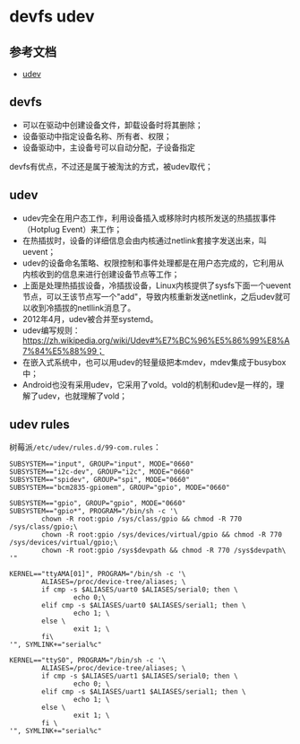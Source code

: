 # devfs udev

## 参考文档

* [udev](https://zh.wikipedia.org/wiki/Udev)

## devfs

* 可以在驱动中创建设备文件，卸载设备时将其删除；
* 设备驱动中指定设备名称、所有者、权限；
* 设备驱动中，主设备号可以自动分配，子设备指定

devfs有优点，不过还是属于被淘汰的方式，被udev取代；

## udev

* udev完全在用户态工作，利用设备插入或移除时内核所发送的热插拔事件（Hotplug Event）来工作；
* 在热插拔时，设备的详细信息会由内核通过netlink套接字发送出来，叫uevent；
* udev的设备命名策略、权限控制和事件处理都是在用户态完成的，它利用从内核收到的信息来进行创建设备节点等工作；
* 上面是处理热插拔设备，冷插拔设备，Linux内核提供了sysfs下面一个uevent节点，可以王该节点写一个"add"，导致内核重新发送netlink，之后udev就可以收到冷插拔的netllink消息了。
* 2012年4月，udev被合并至systemd。
* udev编写规则：https://zh.wikipedia.org/wiki/Udev#%E7%BC%96%E5%86%99%E8%A7%84%E5%88%99；
* 在嵌入式系统中，也可以用udev的轻量级把本mdev，mdev集成于busybox中；
* Android也没有采用udev，它采用了vold。vold的机制和udev是一样的，理解了udev，也就理解了vold；

## udev rules 

树莓派`/etc/udev/rules.d/99-com.rules`：

```
SUBSYSTEM=="input", GROUP="input", MODE="0660"
SUBSYSTEM=="i2c-dev", GROUP="i2c", MODE="0660"
SUBSYSTEM=="spidev", GROUP="spi", MODE="0660"
SUBSYSTEM=="bcm2835-gpiomem", GROUP="gpio", MODE="0660"

SUBSYSTEM=="gpio", GROUP="gpio", MODE="0660"
SUBSYSTEM=="gpio*", PROGRAM="/bin/sh -c '\
        chown -R root:gpio /sys/class/gpio && chmod -R 770 /sys/class/gpio;\
        chown -R root:gpio /sys/devices/virtual/gpio && chmod -R 770 /sys/devices/virtual/gpio;\
        chown -R root:gpio /sys$devpath && chmod -R 770 /sys$devpath\
'"

KERNEL=="ttyAMA[01]", PROGRAM="/bin/sh -c '\
        ALIASES=/proc/device-tree/aliases; \
        if cmp -s $ALIASES/uart0 $ALIASES/serial0; then \
                echo 0;\
        elif cmp -s $ALIASES/uart0 $ALIASES/serial1; then \
                echo 1; \
        else \
                exit 1; \
        fi\
'", SYMLINK+="serial%c"

KERNEL=="ttyS0", PROGRAM="/bin/sh -c '\
        ALIASES=/proc/device-tree/aliases; \
        if cmp -s $ALIASES/uart1 $ALIASES/serial0; then \
                echo 0; \
        elif cmp -s $ALIASES/uart1 $ALIASES/serial1; then \
                echo 1; \
        else \
                exit 1; \
        fi \
'", SYMLINK+="serial%c"
```